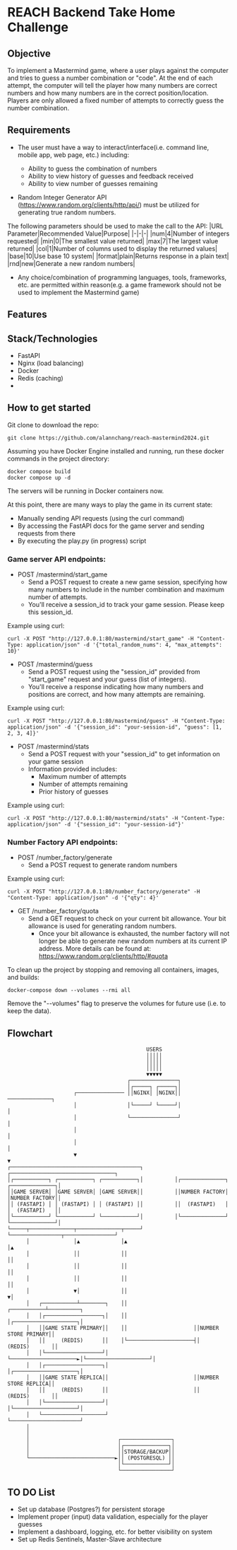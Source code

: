 # REACH Backend Take Home Challenge
## Objective

To implement a Mastermind game, where a user plays against the computer and tries to guess a number combination or "code".
At the end of each attempt, the computer will tell the player how many numbers are correct numbers and how
many numbers are in the correct position/location.  Players are only allowed a fixed number of attempts to correctly
guess the number combination.

## Requirements

- The user must have a way to interact/interface(i.e. command line, mobile app, web page, etc.) including:
  - Ability to guess the combination of numbers
  - Ability to view history of guesses and feedback received
  - Ability to view number of guesses remaining

- Random Integer Generator API (https://www.random.org/clients/http/api/) must be utilized for generating true random numbers.

The following parameters should be used to make the call to the API:
|URL Parameter|Recommended Value|Purpose|
|-|-|-|
|num|4|Number of integers requested|
|min|0|The smallest value returned|
|max|7|The largest value returned|
|col|1|Number of columns used to display the returned values|
|base|10|Use base 10 system|
|format|plain|Returns response in a plain text|
|rnd|new|Generate a new random numbers|

- Any choice/combination of programming languages, tools, frameworks, etc. are permitted within reason(e.g. a game framework should not be used to implement the Mastermind game) 

## Features



## Stack/Technologies

- FastAPI 
- Nginx (load balancing) 
- Docker
- Redis (caching)
- 

## How to get started

Git clone to download the repo:
```
git clone https://github.com/alannchang/reach-mastermind2024.git
```

Assuming you have Docker Engine installed and running, run these docker commands in the project directory:
```
docker compose build
docker compose up -d
```

The servers will be running in Docker containers now.

At this point, there are many ways to play the game in its current state:
- Manually sending API requests (using the curl command)
- By accessing the FastAPI docs for the game server and sending requests from there 
- By executing the play.py (in progress) script

### Game server API endpoints:

- POST /mastermind/start_game 
    - Send a POST request to create a new game session, specifying how many numbers to include 
      in the number combination and maximum number of attempts.
    - You'll receive a session_id to track your game session. Please keep this session_id.

Example using curl:

```
curl -X POST "http://127.0.0.1:80/mastermind/start_game" -H "Content-Type: application/json" -d '{"total_random_nums": 4, "max_attempts": 10}'
```

- POST /mastermind/guess
    - Send a POST request using the "session_id" provided from "start_game" request and your guess (list of integers).
    - You'll receive a response indicating how many numbers and positions are correct, and how many attempts are remaining.

Example using curl:

```
curl -X POST "http://127.0.0.1:80/mastermind/guess" -H "Content-Type: application/json" -d '{"session_id": "your-session-id", "guess": [1, 2, 3, 4]}'
```

- POST /mastermind/stats
  - Send a POST request with your "session_id" to get information on your game session
  - Information provided includes:
    - Maximum number of attempts
    - Number of attempts remaining
    - Prior history of guesses

Example using curl:

```
curl -X POST "http://127.0.0.1:80/mastermind/stats" -H "Content-Type: application/json" -d '{"session_id": "your-session-id"}'
```

### Number Factory API endpoints:

- POST /number_factory/generate
  - Send a POST request to generate random numbers 

Example using curl:

```
curl -X POST "http://127.0.0.1:80/number_factory/generate" -H "Content-Type: application/json" -d '{"qty": 4}'
```

- GET /number_factory/quota
  - Send a GET request to check on your current bit allowance.  Your bit allowance is used for generating random numbers.
    - Once your bit allowance is exhausted, the number factory will not longer be able to generate new random numbers 
      at its current IP address.  More details can be found at: https://www.random.org/clients/http/#quota

To clean up the project by stopping and removing all containers, images, and builds:
```
docker-compose down --volumes --rmi all
```
Remove the "--volumes" flag to preserve the volumes for future use (i.e. to keep the data).

## Flowchart

```
                                            USERS                                       
                                            │││││                                       
                                            │││││                                       
                                            │││││                                       
                                            ▼▼▼▼▼                                       
                                      ┌───────────────┐                                 
                                      │┌─────┐ ┌─────┐│                                 
                     ┌─────────────── ││NGINX│ │NGINX││ ──────────────┐                 
                     │                │└─────┘ └─────┘│               │                 
                     │                └───────────────┘               │                 
                     │                                                │                 
                     │                                                │                 
                     ▼                                                ▼                 
┌─────────────────────────────────────────┐          ┌─────────────────────────────────┐
│┌───────────┐ ┌───────────┐ ┌───────────┐│          │┌──────────────┐ ┌──────────────┐│
││GAME SERVER│ │GAME SERVER│ │GAME SERVER││          ││NUMBER FACTORY│ │NUMBER FACTORY││
││ (FASTAPI) │ │ (FASTAPI) │ │ (FASTAPI) ││          ││  (FASTAPI)   │ │  (FASTAPI)   ││
│└───────────┘ └───────────┘ └───────────┘│          │└──────────────┘ └──────────────┘│
└─────┬──────────────┬──────────────┬─────┘          └────────────────┬────────────────┘
      │              │▲             │▲                                │▲                
      │              ││             ││                                ││                
      │              ││             ││                                ││                
      │              ││             ││                                ││                
      │              ▼│             ││                                ▼│                
      │   ┌───────────┴────────┐    ││                     ┌───────────┴──────────┐     
      │   │┌──────────────────┐│    ││                     │┌────────────────────┐│     
      │   ││GAME STATE PRIMARY││    ││                     ││NUMBER STORE PRIMARY││     
      │   ││     (REDIS)      ││    │└─────────────────────┤│      (REDIS)       ││     
      │   │└──────────────────┘│    └─────────────────────►│└────────────────────┘│     
      │   │┌──────────────────┐│                           │┌────────────────────┐│     
      │   ││GAME STATE REPLICA││                           ││NUMBER STORE REPLICA││     
      │   ││     (REDIS)      ││                           ││      (REDIS)       ││     
      │   │└──────────────────┘│                           │└────────────────────┘│     
      │   └────────────────────┘                           └──────────────────────┘     
      │                                                                                 
      │                                                                                 
      │                            ┌────────────────┐                                   
      │                            │┌──────────────┐│                                   
      │                            ││STORAGE/BACKUP││                                   
      └───────────────────────────►││ (POSTGRESQL) ││                                   
                                   │└──────────────┘│                                   
                                   └────────────────┘                                   
```

## TO DO List
- Set up database (Postgres?) for persistent storage
- Implement proper (input) data validation, especially for the player guesses
- Implement a dashboard, logging, etc. for better visibility on system
- Set up Redis Sentinels, Master-Slave architecture

